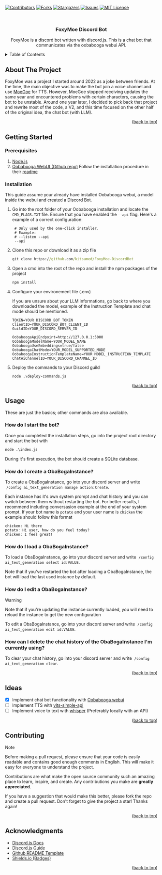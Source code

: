 <a id="readme-top"></a>
<!-- PROJECT SHIELDS -->
<!--
*** I'm using markdown "reference style" links for readability.
*** Reference links are enclosed in brackets [ ] instead of parentheses ( ).
*** See the bottom of this document for the declaration of the reference variables
*** for contributors-url, forks-url, etc. This is an optional, concise syntax you may use.
*** https://www.markdownguide.org/basic-syntax/#reference-style-links
-->
[![Contributors][contributors-shield]][contributors-url]
[![Forks][forks-shield]][forks-url]
[![Stargazers][stars-shield]][stars-url]
[![Issues][issues-shield]][issues-url]
[![MIT License][license-shield]][license-url]


<!-- PROJECT LOGO -->
<br />
<div align="center">
  <h3 align="center">FoxyMoe Discord Bot</h3>
  <p align="center">
    FoxyMoe is a discord bot written with discord.js. This is a chat bot that communicates via the oobabooga webui API.
    <br />
  </p>
</div>



<!-- TABLE OF CONTENTS -->
<details>
  <summary>Table of Contents</summary>
  <ol>
    <li>
      <a href="#about-the-project">About The Project</a>
    </li>
    <li>
      <a href="#getting-started">Getting Started</a>
      <ul>
        <li><a href="#prerequisites">Prerequisites</a></li>
        <li><a href="#installation">Installation</a></li>
      </ul>
    </li>
    <li><a href="#usage">Usage</a></li>
    <li><a href="#ideas">Ideas</a></li>
    <li><a href="#contributing">Contributing</a></li>
    <li><a href="#acknowledgments">Acknowledgments</a></li>
  </ol>
</details>



<!-- ABOUT THE PROJECT -->
## About The Project

FoxyMoe was a project I started around 2022 as a joke between friends. At the time, the main objective was to make the bot join a voice channel and use [MoeGoe](https://github.com/CjangCjengh/MoeGoe) for TTS. However, MoeGoe stopped receiving updates the same year and encountered problems with certain characters, causing the bot to be unstable. Around one year later, I decided to pick back that project and rewrite most of the code, a V2, and this time focused on the other half of the original idea, the chat bot (with LLM).

<p align="right">(<a href="#readme-top">back to top</a>)</p>


<!-- GETTING STARTED -->
## Getting Started
### Prerequisites
1. [Node.js](https://nodejs.org)
2. [Oobabooga WebUI (Github repo)](https://github.com/oobabooga/text-generation-webui) Follow the installation procedure in their [readme](https://github.com/oobabooga/text-generation-webui?tab=readme-ov-file#how-to-install)

### Installation
This guide assume your already have installed Oobabooga webui, a model inside the webui and created a Discord Bot.

1. Go into the root folder of your Oobabooga installation and locate the `CMD_FLAGS.TXT` file. Ensure that you have enabled the `--api` flag.
   Here's a example of a correct configuration:
   ```text
    # Only used by the one-click installer.
    # Example:
    # --listen --api
    --api
   ```
3. Clone this repo or download it as a zip file
   ```cmd
   git clone https://github.com/kitsumed/FoxyMoe-DiscordBot
   ```
4. Open a cmd into the root of the repo and install the npm packages of the project
   ```cmd
   npm install
   ```
5. Configure your environement file (.env)

   If you are unsure about your LLM informations, go back to where you downloaded the model, example of the Instruction Template and chat mode should be mentioned.
   ```env
   TOKEN=YOUR_DISCORD_BOT_TOKEN
   ClientID=YOUR_DISCORD_BOT_CLIENT_ID
   GuildID=YOUR_DISCORD_SERVER_ID
    
   OobaboogaApiEndpoint=http://127.0.0.1:5000
   OobaboogaModelName=YOUR_MODEL_NAME
   OobaboogaUseEmbeddings=true/false
   OobaboogaChatMode=YOUR_MODEL_SUPPORTED_MODE
   OobaboogaInstructionTemplateName=YOUR_MODEL_INSTRUCTION_TEMPLATE
   ChatAiChannelID=YOUR_DISCORD_CHANNEL_ID
   ```
6. Deploy the commands to your Discord guild
   ```cmd
   node .\deploy-commands.js
   ```

<p align="right">(<a href="#readme-top">back to top</a>)</p>



<!-- USAGE EXAMPLES -->
## Usage
These are just the basics; other commands are also available.
### How do I start the bot?
Once you completed the installation steps, go into the project root directory and start the bot with
   ```cmd
   node .\index.js
   ```
During it's first execution, the bot should create a SQLite database.
### How do I create a ObaBogaInstance?
To create a ObaBogaInstance, go into your discord server and write  `/config ai_text_generation manage action:Create`.

Each instance has it's own system prompt and chat history and you can switch between them without restarting the bot.
For better results, I recommend including conversasion example at the end of your system prompt. If your bot name is `potato` and your user name is `chicken` the example should follow this format
```text
chicken: Hi there
potato: Hi user, how do you feel today?
chicken: I feel great!
```
### How do I load a ObaBogaInstance?
To load a ObaBogaInstance, go into your discord server and write  `/config ai_text_generation select id:VALUE`.

Note that if you've restarted the bot after loading a ObaBogaInstance, the bot will load the last used instance by default.

### How do I edit a ObaBogaInstance?
> [!WARNING]
> Note that if you're updating the instance currently loaded, you will need to reload the instance to get the new configuration

To edit a ObaBogaInstance, go into your discord server and write  `/config ai_text_generation edit id:VALUE`.

### How can I delete the chat history of the ObaBogaInstance I'm currently using?
To clear your chat history, go into your discord server and write  `/config ai_text_generation clear`.

<p align="right">(<a href="#readme-top">back to top</a>)</p>



<!-- Ideas -->
## Ideas

- [x] Implement chat bot functionality with [Oobabooga webui](https://github.com/oobabooga/text-generation-webui)
- [ ] Implement TTS with [vits-simple-api](https://github.com/Artrajz/vits-simple-api)
- [ ] Implement voice to text with [whisper](https://github.com/openai/whisper) (Preferably locally with an API)

<p align="right">(<a href="#readme-top">back to top</a>)</p>



<!-- CONTRIBUTING -->
## Contributing
> [!NOTE]
> Before making a pull request, please ensure that your code is easily readable and contains good enough comments in English.
> This will make it easy for everyone to understand the project.

Contributions are what make the open source community such an amazing place to learn, inspire, and create. Any contributions you make are **greatly appreciated**.

If you have a suggestion that would make this better, please fork the repo and create a pull request. Don't forget to give the project a star! Thanks again!

<p align="right">(<a href="#readme-top">back to top</a>)</p>

<!-- ACKNOWLEDGMENTS -->
## Acknowledgments

* [Discord.js Docs](https://discord.js.org/docs/packages/discord.js/14.15.3)
* [Discord.js Guide](https://discordjs.guide/)
* [Github README Template](https://github.com/othneildrew/Best-README-Template)
* [Shields.io (Badges)](https://shields.io/)

<p align="right">(<a href="#readme-top">back to top</a>)</p>



<!-- MARKDOWN LINKS & IMAGES -->
<!-- https://www.markdownguide.org/basic-syntax/#reference-style-links -->
[contributors-shield]: https://img.shields.io/github/contributors/kitsumed/FoxyMoe-DiscordBot?style=for-the-badge
[contributors-url]: https://github.com/kitsumed/FoxyMoe-DiscordBot/graphs/contributors
[forks-shield]: https://img.shields.io/github/forks/kitsumed/FoxyMoe-DiscordBot?style=for-the-badge
[forks-url]: https://github.com/kitsumed/FoxyMoe-DiscordBot/network/members
[stars-shield]: https://img.shields.io/github/stars/kitsumed/FoxyMoe-DiscordBot?style=for-the-badge
[stars-url]: https://github.com/kitsumed/FoxyMoe-DiscordBot/stargazers
[issues-shield]: https://img.shields.io/github/issues/kitsumed/FoxyMoe-DiscordBot?style=for-the-badge
[issues-url]: https://github.com/kitsumed/FoxyMoe-DiscordBot/issues
[license-shield]: https://img.shields.io/github/license/kitsumed/FoxyMoe-DiscordBot?style=for-the-badge
[license-url]: https://github.com/kitsumed/FoxyMoe-DiscordBot/blob/main/LICENSE

[product-screenshot]: images/screenshot.png 
